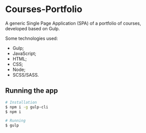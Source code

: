 # Courses-Portfolio

A generic Single Page Application (SPA) of a portfolio of courses, developed based on Gulp.

Some technologies used:

* Gulp;
* JavaScript;
* HTML;
* CSS;
* Node;
* SCSS/SASS.

## Running the app

```bash
# Installation
$ npm i -g gulp-cli
$ npm i

# Running
$ gulp
```
